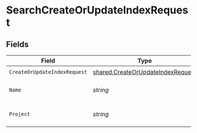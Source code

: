 # SearchCreateOrUpdateIndexRequest


## Fields

| Field                                                                                  | Type                                                                                   | Required                                                                               | Description                                                                            |
| -------------------------------------------------------------------------------------- | -------------------------------------------------------------------------------------- | -------------------------------------------------------------------------------------- | -------------------------------------------------------------------------------------- |
| `CreateOrUpdateIndexRequest`                                                           | [shared.CreateOrUpdateIndexRequest](../../models/shared/createorupdateindexrequest.md) | :heavy_check_mark:                                                                     | N/A                                                                                    |
| `Name`                                                                                 | *string*                                                                               | :heavy_check_mark:                                                                     | search index name.                                                                     |
| `Project`                                                                              | *string*                                                                               | :heavy_check_mark:                                                                     | Tigris project name.                                                                   |